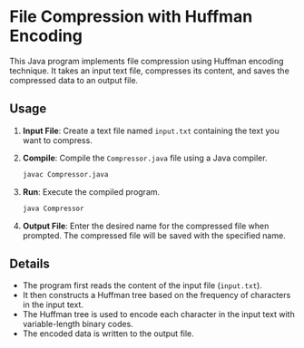 # File Compression with Huffman Encoding

This Java program implements file compression using Huffman encoding technique. It takes an input text file, compresses its content, and saves the compressed data to an output file.

## Usage

1. **Input File**: Create a text file named `input.txt` containing the text you want to compress.

2. **Compile**: Compile the `Compressor.java` file using a Java compiler.

    ```bash
    javac Compressor.java
    ```

3. **Run**: Execute the compiled program.

    ```bash
    java Compressor
    ```

4. **Output File**: Enter the desired name for the compressed file when prompted. The compressed file will be saved with the specified name.

## Details

- The program first reads the content of the input file (`input.txt`).
- It then constructs a Huffman tree based on the frequency of characters in the input text.
- The Huffman tree is used to encode each character in the input text with variable-length binary codes.
- The encoded data is written to the output file.
